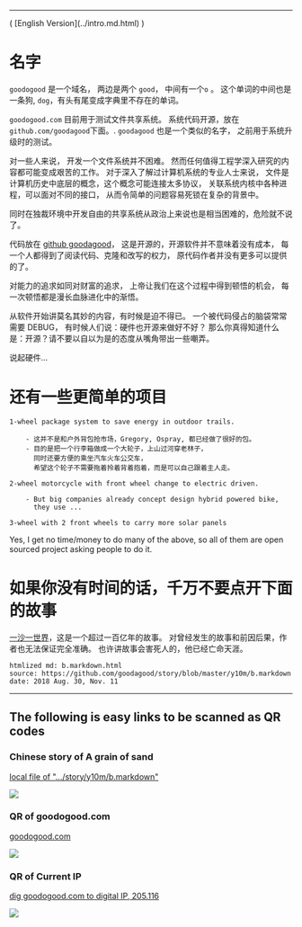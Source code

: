
<hr />
( [English Version](../intro.md.html) )

# 名字  

`goodogood` 是一个域名， 两边是两个 `good`， 中间有一个`o`  。 
这个单词的中间也是一条狗, `dog`，有头有尾变成字典里不存在的单词。

`goodogood.com` 目前用于测试文件共享系统。 
系统代码开源，放在 `github.com/goodagood`下面。.
`goodagood` 也是一个类似的名字， 之前用于系统升级时的测试。

对一些人来说， 开发一个文件系统并不困难。
然而任何值得工程学深入研究的内容都可能变成艰苦的工作。
对于深入了解过计算机系统的专业人士来说，
文件是计算机历史中底层的概念，这个概念可能连接太多协议，
关联系统内核中各种进程，可以面对不同的接口，
从而令简单的问题容易死锁在复杂的背景中。

同时在独裁环境中开发自由的共享系统从政治上来说也是相当困难的，危险就不说了。

代码放在 [github goodagood](https://github.com/goodagood/gg2)，
这是开源的，开源软件并不意味着没有成本，
每一个人都得到了阅读代码、克隆和改写的权力，
原代码作者并没有更多可以提供的了。

对能力的追求如同对财富的追求，
上帝让我们在这个过程中得到顿悟的机会，
每一次顿悟都是漫长血脉进化中的渐悟。


从软件开始讲莫名其妙的内容，有时候是迫不得已。
一个被代码侵占的脑袋常常需要 DEBUG， 有时候人们说：硬件也开源来做好不好？
那么你真得知道什么是：开源？请不要以自以为是的态度从嘴角带出一些嘲弄。

说起硬件...

# 还有一些更简单的项目

    1-wheel package system to save energy in outdoor trails.

        - 这并不是和户外背包抢市场，Gregory, Ospray, 都已经做了很好的包。
        - 目的是把一个行李箱做成一个大轮子，上山过河穿老林子，
          同时还要方便的乘坐汽车火车公交车，
          希望这个轮子不需要拖着拎着背着抱着，而是可以自己跟着主人走。

    2-wheel motorcycle with front wheel change to electric driven.

        - But big companies already concept design hybrid powered bike,
          they use ...

    3-wheel with 2 front wheels to carry more solar panels


Yes, I get no time/money to do many of the above, so all of them are open
sourced project asking people to do it.


# 如果你没有时间的话，千万不要点开下面的故事


[一沙一世界](../b.markdown.html)，这是一个超过一百亿年的故事。
对曾经发生的故事和前因后果，作者也无法保证完全准确。
也许讲故事会害死人的，他已经亡命天涯。




    htmlized md: b.markdown.html
    source: https://github.com/goodagood/story/blob/master/y10m/b.markdown
    date: 2018 Aug. 30, Nov. 11



<hr />

## The following is easy links to be scanned as QR codes


### Chinese story of A grain of sand

[local file of ".../story/y10m/b.markdown"](https://github.com/goodagood/story/blob/master/y10m/b.markdown)

<div class="qrcode">
<img src="/pic/qr/qr.600.sand.story.github.jpeg" /> <br />
</div>

### QR of goodogood.com

[goodogood.com](goodogood.com)

<div class="qrcode">
<img src="/pic/qr/qr.goodogood.com.600.jpeg" /> <br />
</div>

### QR of Current IP

[dig goodogood.com to digital IP, 205.116](13.230.205.116)

<div class="qrcode">
<img src="/pic/qr/qr.600.54.168.214.184.jpeg" /> <br />
</div>









